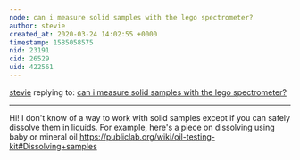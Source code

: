 ```yaml
---
node: can i measure solid samples with the lego spectrometer?
author: stevie
created_at: 2020-03-24 14:02:55 +0000
timestamp: 1585058575
nid: 23191
cid: 26529
uid: 422561
---
```




[stevie](../profile/stevie) replying to: [can i measure solid samples with the lego spectrometer?](../notes/sound/03-20-2020/can-i-measure-solid-samples-with-the-lego-spectrometer)

----
Hi! I don't know of a way to work with solid samples except if you can safely dissolve them in liquids. For example, here's a piece on dissolving using baby or mineral oil https://publiclab.org/wiki/oil-testing-kit#Dissolving+samples